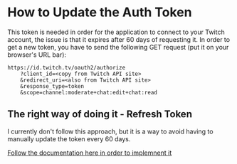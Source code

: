 # How to Update the Auth Token

This token is needed in order for the application to connect to your Twitch account, the issue is that it expires after 60 days of requesting it. In order to get a new token, you have to send the following GET request (put it on your browser's URL bar):

```
https://id.twitch.tv/oauth2/authorize
    ?client_id=<copy from Twitch API site>
    &redirect_uri=<also from Twitch API site>
    &response_type=token
    &scope=channel:moderate+chat:edit+chat:read
```

## The right way of doing it - Refresh Token

I currently don't follow this approach, but it is a way to avoid having to manually update the token every 60 days.

[Follow the documentation here in order to implemnent it](https://dev.twitch.tv/docs/authentication#refreshing-access-tokens)
